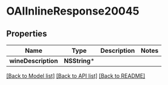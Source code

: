 # OAIInlineResponse20045

## Properties
Name | Type | Description | Notes
------------ | ------------- | ------------- | -------------
**wineDescription** | **NSString*** |  | 

[[Back to Model list]](../README.md#documentation-for-models) [[Back to API list]](../README.md#documentation-for-api-endpoints) [[Back to README]](../README.md)



